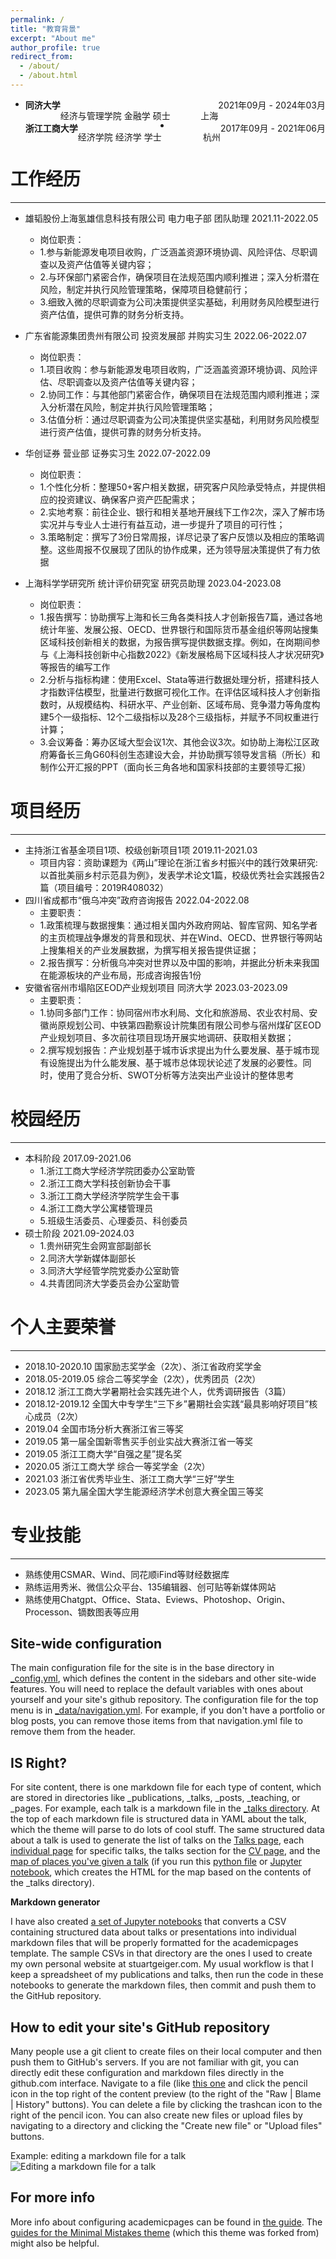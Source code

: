 ```yaml
---
permalink: /
title: "教育背景"
excerpt: "About me"
author_profile: true
redirect_from: 
  - /about/
  - /about.html
---
```


* <div id="expand-box-header">
    <span style="float: left; font-weight: bold">同济大学</span> 
    <span style="float: right;">2021年09月 - 2024年03月</span><br>
    <span style="float: left">经济与管理学院  金融学  硕士</span> 
    <span style="float: right;">上海</span><br> </div>

* <div id="expand-box-header">
    <span style="float: left; font-weight: bold">浙江工商大学</span> 
    <span style="float: right;">2017年09月 - 2021年06月</span><br>
    <span style="float: left">经济学院  经济学  学士</span> 
    <span style="float: right;">杭州</span><br> </div>



工作经历
======
------
* 雄韬股份上海氢雄信息科技有限公司 电力电子部 团队助理 2021.11-2022.05
  * 岗位职责：
   * 1.参与新能源发电项目收购，广泛涵盖资源环境协调、风险评估、尽职调查以及资产估值等关键内容；
   * 2.与环保部门紧密合作，确保项目在法规范围内顺利推进；深入分析潜在风险，制定并执行风险管理策略，保障项目稳健前行；
   * 3.细致入微的尽职调查为公司决策提供坚实基础，利用财务风险模型进行资产估值，提供可靠的财务分析支持。
    
* 广东省能源集团贵州有限公司 投资发展部 并购实习生 2022.06-2022.07
  *  岗位职责：
   *  1.项目收购：参与新能源发电项目收购，广泛涵盖资源环境协调、风险评估、尽职调查以及资产估值等关键内容；
   *  2.协同工作：与其他部门紧密合作，确保项目在法规范围内顺利推进；深入分析潜在风险，制定并执行风险管理策略；
   *  3.估值分析：通过尽职调查为公司决策提供坚实基础，利用财务风险模型进行资产估值，提供可靠的财务分析支持。

* 华创证券 营业部 证券实习生 2022.07-2022.09
  * 岗位职责：
   * 1.个性化分析：整理50+客户相关数据，研究客户风险承受特点，并提供相应的投资建议、确保客户资产匹配需求；
   * 2.实地考察：前往企业、银行和相关基地开展线下工作2次，深入了解市场实况并与专业人士进行有益互动，进一步提升了项目的可行性；
   * 3.策略制定：撰写了3份日常周报，详尽记录了客户反馈以及相应的策略调整。这些周报不仅展现了团队的协作成果，还为领导层决策提供了有力依据

* 上海科学学研究所 统计评价研究室 研究员助理 2023.04-2023.08
  * 岗位职责：
   * 1.报告撰写：协助撰写上海和长三角各类科技人才创新报告7篇，通过各地统计年鉴、发展公报、OECD、世界银行和国际货币基金组织等网站搜集区域科技创新相关的数据，为报告撰写提供数据支撑。例如，在岗期间参与《上海科技创新中心指数2022》《新发展格局下区域科技人才状况研究》等报告的编写工作
   * 2.分析与指标构建：使用Excel、Stata等进行数据处理分析，搭建科技人才指数评估模型，批量进行数据可视化工作。在评估区域科技人才创新指数时，从规模结构、科研水平、产业创新、区域布局、竞争潜力等角度构建5个一级指标、12个二级指标以及28个三级指标，并赋予不同权重进行计算；
   * 3.会议筹备：筹办区域大型会议1次、其他会议3次。如协助上海松江区政府筹备长三角G60科创生态建设大会，并协助撰写领导发言稿（所长）和制作公开汇报的PPT（面向长三角各地和国家科技部的主要领导汇报）


项目经历
======
------
* 主持浙江省基金项目1项、校级创新项目1项 2019.11-2021.03
  *   项目内容：资助课题为《两山”理论在浙江省乡村振兴中的践行效果研究: 以首批美丽乡村示范县为例》，发表学术论文1篇，校级优秀社会实践报告2篇（项目编号：2019R408032）
* 四川省成都市“俄乌冲突”政府咨询报告 2022.04-2022.08
  *   主要职责：
   *   1.政策梳理与数据搜集：通过相关国内外政府网站、智库官网、知名学者的主页梳理战争爆发的背景和现状、并在Wind、OECD、世界银行等网站上搜集相关的产业发展数据，为撰写相关报告提供证据；
   *   2.报告撰写：分析俄乌冲突对世界以及中国的影响，并据此分析未来我国在能源板块的产业布局，形成咨询报告1份
* 安徽省宿州市塌陷区EOD产业规划项目 同济大学 2023.03-2023.09
  *   主要职责：
   *   1.协同多部门工作：协同宿州市水利局、文化和旅游局、农业农村局、安徽尚原规划公司、中铁第四勘察设计院集团有限公司参与宿州煤矿区EOD产业规划项目、多次前往项目现场开展实地调研、获取相关数据；
   *   2.撰写规划报告：产业规划基于城市诉求提出为什么要发展、基于城市现有设施提出为什么能发展、基于城市总体现状论述了发展的必要性。同时，使用了竞合分析、SWOT分析等方法突出产业设计的整体思考


校园经历
======
------
* 本科阶段 2017.09-2021.06
  *   1.浙江工商大学经济学院团委办公室助管
  *   2.浙江工商大学科技创新协会干事
  *   3.浙江工商大学经济学院学生会干事
  *   4.浙江工商大学公寓楼管理员
  *   5.班级生活委员、心理委员、科创委员
* 硕士阶段 2021.09-2024.03
  *  1.贵州研究生会网宣部副部长
  *  2.同济大学新媒体副部长
  *  3.同济大学经管学院党委办公室助管
  *  4.共青团同济大学委员会办公室助管

个人主要荣誉
======
------
 
  * 2018.10-2020.10      国家励志奖学金（2次）、浙江省政府奖学金
  * 2018.05-2019.05      综合二等奖学金（2次），优秀团员（2次）
  * 2018.12              浙江工商大学暑期社会实践先进个人，优秀调研报告（3篇）
  * 2018.12-2019.12      全国大中专学生“三下乡”暑期社会实践“最具影响好项目”核心成员（2次）
  * 2019.04              全国市场分析大赛浙江省三等奖
  * 2019.05              第一届全国新零售买手创业实战大赛浙江省一等奖
  * 2019.05              浙江工商大学“自强之星”提名奖
  * 2020.05              浙江工商大学 综合一等奖学金（2次）
  * 2021.03              浙江省优秀毕业生、浙江工商大学“三好”学生
  * 2023.05              第九届全国大学生能源经济学术创意大赛全国三等奖

专业技能
======
------
  * 熟练使用CSMAR、Wind、同花顺iFind等财经数据库
  * 熟练运用秀米、微信公众平台、135编辑器、创可贴等新媒体网站
  * 熟练使用Chatgpt、Office、Stata、Eviews、Photoshop、Origin、Processon、镝数图表等应用


Site-wide configuration
------
The main configuration file for the site is in the base directory in [_config.yml](https://github.com/academicpages/academicpages.github.io/blob/master/_config.yml), which defines the content in the sidebars and other site-wide features. You will need to replace the default variables with ones about yourself and your site's github repository. The configuration file for the top menu is in [_data/navigation.yml](https://github.com/academicpages/academicpages.github.io/blob/master/_data/navigation.yml). For example, if you don't have a portfolio or blog posts, you can remove those items from that navigation.yml file to remove them from the header. 

IS Right?
------
For site content, there is one markdown file for each type of content, which are stored in directories like _publications, _talks, _posts, _teaching, or _pages. For example, each talk is a markdown file in the [_talks directory](https://github.com/academicpages/academicpages.github.io/tree/master/_talks). At the top of each markdown file is structured data in YAML about the talk, which the theme will parse to do lots of cool stuff. The same structured data about a talk is used to generate the list of talks on the [Talks page](https://academicpages.github.io/talks), each [individual page](https://academicpages.github.io/talks/2012-03-01-talk-1) for specific talks, the talks section for the [CV page](https://academicpages.github.io/cv), and the [map of places you've given a talk](https://academicpages.github.io/talkmap.html) (if you run this [python file](https://github.com/academicpages/academicpages.github.io/blob/master/talkmap.py) or [Jupyter notebook](https://github.com/academicpages/academicpages.github.io/blob/master/talkmap.ipynb), which creates the HTML for the map based on the contents of the _talks directory).

**Markdown generator**

I have also created [a set of Jupyter notebooks](https://github.com/academicpages/academicpages.github.io/tree/master/markdown_generator
) that converts a CSV containing structured data about talks or presentations into individual markdown files that will be properly formatted for the academicpages template. The sample CSVs in that directory are the ones I used to create my own personal website at stuartgeiger.com. My usual workflow is that I keep a spreadsheet of my publications and talks, then run the code in these notebooks to generate the markdown files, then commit and push them to the GitHub repository.

How to edit your site's GitHub repository
------
Many people use a git client to create files on their local computer and then push them to GitHub's servers. If you are not familiar with git, you can directly edit these configuration and markdown files directly in the github.com interface. Navigate to a file (like [this one](https://github.com/academicpages/academicpages.github.io/blob/master/_talks/2012-03-01-talk-1.md) and click the pencil icon in the top right of the content preview (to the right of the "Raw | Blame | History" buttons). You can delete a file by clicking the trashcan icon to the right of the pencil icon. You can also create new files or upload files by navigating to a directory and clicking the "Create new file" or "Upload files" buttons. 

Example: editing a markdown file for a talk
![Editing a markdown file for a talk](/images/editing-talk.png)

For more info
------
More info about configuring academicpages can be found in [the guide](https://academicpages.github.io/markdown/). The [guides for the Minimal Mistakes theme](https://mmistakes.github.io/minimal-mistakes/docs/configuration/) (which this theme was forked from) might also be helpful.
